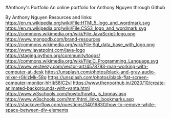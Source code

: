 #Anthony's Portfolio
An online portfolio for Anthony Nguyen through Github


By Anthony Nguyen
Resources and links:
https://en.m.wikipedia.org/wiki/File:HTML5_logo_and_wordmark.svg
https://en.m.wikipedia.org/wiki/File:CSS3_logo_and_wordmark.svg
https://commons.wikimedia.org/wiki/File:JavaScript-logo.png
https://www.mongodb.com/brand-resources
https://commons.wikimedia.org/wiki/File:Sql_data_base_with_logo.png
https://www.javatpoint.com/java-logo
https://staging.python.org/community/logos/
https://commons.wikimedia.org/wiki/File:C_Programming_Language.svg
https://www.vecteezy.com/vector-art/4578793-man-working-with-computer-at-desk
https://unsplash.com/photos/black-and-gray-audio-mixer-rGklzMk-58g
https://unsplash.com/photos/black-flat-screen-computer-monitor-hHIk58IC2vI
https://www.thenoorhub.in/2020/10/create-animated-backgrounds-with-vanta.html
https://www.w3schools.com/howto/howto_js_topnav.asp
https://www.w3schools.com/html/html_links_bookmarks.asp
https://stackoverflow.com/questions/34016830/how-to-remove-white-space-between-div-elements



